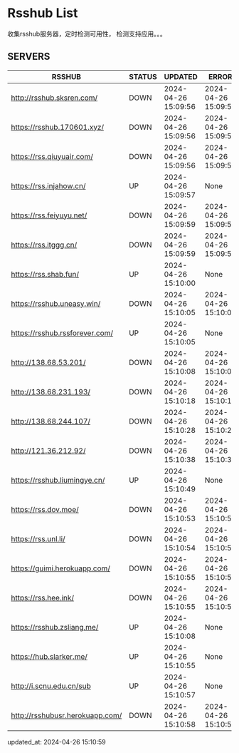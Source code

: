 # Rsshub List

收集rsshub服务器，定时检测可用性， 检测支持应用。。。


## SERVERS

|  RSSHUB   | STATUS  | UPDATED  | ERROR  | TWITTER |  
|  ----  | ----  | ----  | ----  | ---- |  
| http://rsshub.sksren.com/ | DOWN | 2024-04-26 15:09:56 | 2024-04-26 15:09:56 |  
| https://rsshub.170601.xyz/ | DOWN | 2024-04-26 15:09:56 | 2024-04-26 15:09:56 |  
| https://rss.qiuyuair.com/ | DOWN | 2024-04-26 15:09:56 | 2024-04-26 15:09:56 |  
| https://rss.injahow.cn/ | UP | 2024-04-26 15:09:57 | None ||  
| https://rss.feiyuyu.net/ | DOWN | 2024-04-26 15:09:59 | 2024-04-26 15:09:59 |  
| https://rss.itggg.cn/ | DOWN | 2024-04-26 15:09:59 | 2024-04-26 15:09:59 |  
| https://rss.shab.fun/ | UP | 2024-04-26 15:10:00 | None ||  
| https://rsshub.uneasy.win/ | DOWN | 2024-04-26 15:10:05 | 2024-04-26 15:10:05 |  
| https://rsshub.rssforever.com/ | UP | 2024-04-26 15:10:05 | None ||  
| http://138.68.53.201/ | DOWN | 2024-04-26 15:10:08 | 2024-04-26 15:10:08 |  
| http://138.68.231.193/ | DOWN | 2024-04-26 15:10:18 | 2024-04-26 15:10:18 |  
| http://138.68.244.107/ | DOWN | 2024-04-26 15:10:28 | 2024-04-26 15:10:28 |  
| http://121.36.212.92/ | DOWN | 2024-04-26 15:10:38 | 2024-04-26 15:10:38 |  
| https://rsshub.liumingye.cn/ | UP | 2024-04-26 15:10:49 | None ||  
| https://rss.dov.moe/ | DOWN | 2024-04-26 15:10:53 | 2024-04-26 15:10:53 |  
| https://rss.unl.li/ | DOWN | 2024-04-26 15:10:54 | 2024-04-26 15:10:54 |  
| https://guimi.herokuapp.com/ | DOWN | 2024-04-26 15:10:55 | 2024-04-26 15:10:55 |  
| https://rss.hee.ink/ | DOWN | 2024-04-26 15:10:55 | 2024-04-26 15:10:55 |  
| https://rsshub.zsliang.me/ | UP | 2024-04-26 15:10:08 | None |OK|  
| https://hub.slarker.me/ | UP | 2024-04-26 15:10:55 | None ||  
| http://i.scnu.edu.cn/sub | UP | 2024-04-26 15:10:57 | None ||  
| http://rsshubusr.herokuapp.com/ | DOWN | 2024-04-26 15:10:58 | 2024-04-26 15:10:58 |  
  

updated_at: 2024-04-26 15:10:59  
